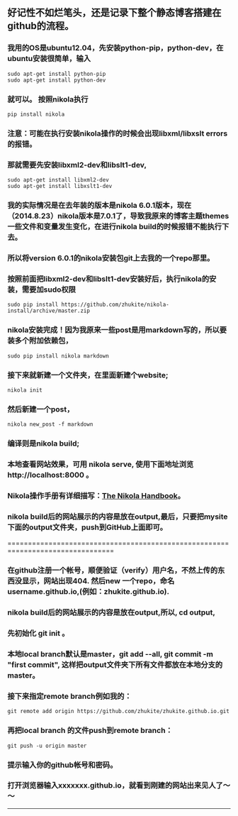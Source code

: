 <!-- 
.. link: 
.. description: 
.. tags: IT , ubuntu
.. date: 2014/08/24 18:56:01
.. title: use nikola to build a blog at ubuntu and mount on gitpage
.. slug: use-nikola-to-build-a-blog-at-ubuntu-and-mount-on-gitpage
-->


## 好记性不如烂笔头，还是记录下整个静态博客搭建在github的流程。

### 我用的OS是ubuntu12.04，先安装python-pip，python-dev，在ubuntu安装很简单，输入

    sudo apt-get install python-pip 
    sudo apt-get install python-dev 

### 就可以。 按照nikola执行

    pip install nikola

### 注意：可能在执行安装nikola操作的时候会出现libxml/libxslt errors的报错。
### 那就需要先安装libxml2-dev和libslt1-dev,

    sudo apt-get install libxml2-dev
    sudo apt-get install libxslt1-dev

### 我的实际情况是在去年装的版本是nikola 6.0.1版本，现在（2014.8.23）nikola版本是7.0.1了，导致我原来的博客主题themes一些文件和变量发生变化，在进行nikola build的时候报错不能执行下去。

### 所以将version 6.0.1的nikola安装包git上去我的一个repo那里。

### 按照前面把libxml2-dev和libslt1-dev安装好后，执行nikola的安装，需要加sudo权限

    sudo pip install https://github.com/zhukite/nikola-install/archive/master.zip

### nikola安装完成！因为我原来一些post是用markdown写的，所以要装多个附加依赖包，
    sudo pip install nikola markdown
    
### 接下来就新建一个文件夹，在里面新建个website;
    nikola init

### 然后新建一个post，
    nikola new_post -f markdown 

### 编译则是nikola build; 
### 本地查看网站效果，可用 nikola serve, 使用下面地址浏览 http://localhost:8000 。

### Nikola操作手册有详细描写：<a href="http://getnikola.com/handbook.html" target="_blank">The Nikola Handbook</a>。

### nikola build后的网站展示的内容是放在output,最后，只要把mysite下面的output文件夹，push到GitHub上面即可。


<!-- TEASER_END -->

================================================================================

### 在github注册一个帐号，顺便验证（verify）用户名，不然上传的东西没显示，网站出现404. 然后new 一个repo，命名username.github.io,(例如：zhukite.github.io).

### nikola build后的网站展示的内容是放在output,所以, cd output, 

### 先初始化 git init 。

### 本地local branch默认是master，git add --all, git commit -m "first commit", 这样把output文件夹下所有文件都放在本地分支的master。

### 接下来指定remote branch例如我的： 
    git remote add origin https://github.com/zhukite/zhukite.github.io.git

### 再把local branch 的文件push到remote branch：
    git push -u origin master
### 提示输入你的github帐号和密码。

### 打开浏览器输入xxxxxxx.github.io，就看到刚建的网站出来见人了～～


 * * *